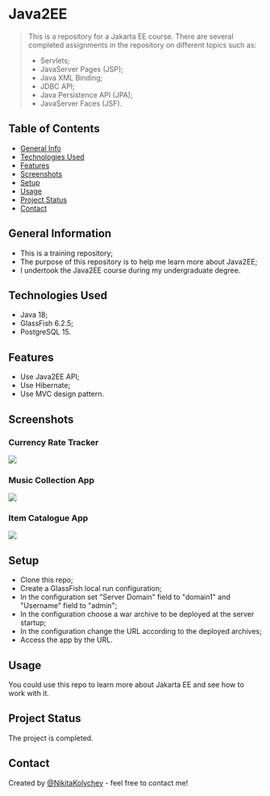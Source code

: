 # Java2EE
> This is a repository for a Jakarta EE course. There are several completed assignments in the repository on different topics such as:
> * Servlets;
> * JavaServer Pages (JSP);
> * Java XML Binding;
> * JDBC API;
> * Java Persistence API (JPA);
> * JavaServer Faces (JSF).
<!-- > Live demo [_here_](https://www.example.com).  If you have the project hosted somewhere, include the link here. -->


## Table of Contents
* [General Info](#general-information)
* [Technologies Used](#technologies-used)
* [Features](#features)
* [Screenshots](#screenshots)
* [Setup](#setup)
* [Usage](#usage)
* [Project Status](#project-status)
* [Contact](#contact)
<!-- * [License](#license) -->


## General Information
- This is a training repository;
- The purpose of this repository is to help me learn more about Java2EE;
- I undertook the Java2EE course during my undergraduate degree.
<!-- You don't have to answer all the questions - just the ones relevant to your project. -->


## Technologies Used
- Java 18;
- GlassFish 6.2.5;
- PostgreSQL 15.


## Features
- Use Java2EE API;
- Use Hibernate;
- Use MVC design pattern.


## Screenshots
### Currency Rate Tracker
<p >
    <img src="https://imgur.com/kTVlWtT.png"/>
</p>

### Music Collection App
<p >
    <img src="https://imgur.com/EgE86yL.png"/>
</p>

### Item Catalogue App
<p >
    <img src="https://imgur.com/go5ruh8.png"/>
</p>
<!-- If you have screenshots you'd like to share, include them here. -->


## Setup
* Clone this repo;
* Create a GlassFish local run configuration;
* In the configuration set "Server Domain" field to "domain1" and "Username" field to "admin";
* In the configuration choose a war archive to be deployed at the server startup;
* In the configuration change the URL according to the deployed archives;
* Access the app by the URL.


## Usage
You could use this repo to learn more about Jakarta EE and see how to work with it.


## Project Status
The project is completed.


## Contact
Created by [@NikitaKolychev](https://twitter.com/NikitaKolychev) - feel free to contact me!


<!-- Optional -->
<!-- ## License -->
<!-- This project is open source and available under the [... License](). -->

<!-- You don't have to include all sections - just the one's relevant to your project -->
